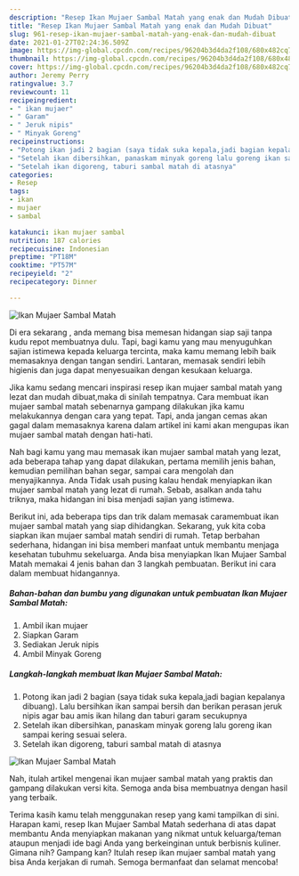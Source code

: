 ```yaml
---
description: "Resep Ikan Mujaer Sambal Matah yang enak dan Mudah Dibuat"
title: "Resep Ikan Mujaer Sambal Matah yang enak dan Mudah Dibuat"
slug: 961-resep-ikan-mujaer-sambal-matah-yang-enak-dan-mudah-dibuat
date: 2021-01-27T02:24:36.509Z
image: https://img-global.cpcdn.com/recipes/96204b3d4da2f108/680x482cq70/ikan-mujaer-sambal-matah-foto-resep-utama.jpg
thumbnail: https://img-global.cpcdn.com/recipes/96204b3d4da2f108/680x482cq70/ikan-mujaer-sambal-matah-foto-resep-utama.jpg
cover: https://img-global.cpcdn.com/recipes/96204b3d4da2f108/680x482cq70/ikan-mujaer-sambal-matah-foto-resep-utama.jpg
author: Jeremy Perry
ratingvalue: 3.7
reviewcount: 11
recipeingredient:
- " ikan mujaer"
- " Garam"
- " Jeruk nipis"
- " Minyak Goreng"
recipeinstructions:
- "Potong ikan jadi 2 bagian (saya tidak suka kepala,jadi bagian kepalanya dibuang). Lalu bersihkan ikan sampai bersih dan berikan perasan jeruk nipis agar bau amis ikan hilang dan taburi garam secukupnya"
- "Setelah ikan dibersihkan, panaskam minyak goreng lalu goreng ikan sampai kering sesuai selera."
- "Setelah ikan digoreng, taburi sambal matah di atasnya"
categories:
- Resep
tags:
- ikan
- mujaer
- sambal

katakunci: ikan mujaer sambal 
nutrition: 187 calories
recipecuisine: Indonesian
preptime: "PT18M"
cooktime: "PT57M"
recipeyield: "2"
recipecategory: Dinner

---
```



![Ikan Mujaer Sambal Matah](https://img-global.cpcdn.com/recipes/96204b3d4da2f108/680x482cq70/ikan-mujaer-sambal-matah-foto-resep-utama.jpg)

Di era  sekarang , anda memang bisa memesan hidangan siap saji tanpa kudu repot membuatnya dulu. Tapi, bagi kamu yang mau menyuguhkan sajian istimewa kepada keluarga tercinta, maka kamu memang lebih baik memasaknya dengan tangan sendiri. Lantaran, memasak sendiri lebih higienis dan juga dapat menyesuaikan dengan kesukaan keluarga.

Jika kamu sedang mencari inspirasi resep ikan mujaer sambal matah yang lezat dan mudah dibuat,maka di sinilah tempatnya. Cara membuat ikan mujaer sambal matah  sebenarnya gampang dilakukan jika kamu melakukannya dengan cara yang tepat. Tapi, anda jangan cemas akan gagal dalam memasaknya 
karena dalam artikel ini kami akan mengupas ikan mujaer sambal matah dengan hati-hati.  



Nah bagi kamu yang mau memasak ikan mujaer sambal matah yang lezat, ada beberapa tahap yang dapat dilakukan, pertama memilih jenis bahan, kemudian pemilihan bahan segar, sampai cara mengolah dan menyajikannya. Anda Tidak usah pusing kalau hendak menyiapkan ikan mujaer sambal matah yang lezat di rumah. Sebab, asalkan anda  tahu triknya, maka hidangan ini bisa menjadi sajian yang istimewa.

Berikut ini, ada beberapa tips dan trik dalam memasak caramembuat ikan mujaer sambal matah yang siap dihidangkan. Sekarang, yuk kita coba siapkan ikan mujaer sambal matah sendiri di rumah. Tetap berbahan sederhana, hidangan ini bisa memberi manfaat untuk membantu menjaga kesehatan tubuhmu sekeluarga. Anda bisa menyiapkan Ikan Mujaer Sambal Matah memakai 4 jenis bahan dan 3 langkah pembuatan. Berikut ini cara dalam membuat hidangannya.

<!--inarticleads1-->

##### Bahan-bahan dan bumbu yang digunakan untuk pembuatan Ikan Mujaer Sambal Matah:

1. Ambil  ikan mujaer
1. Siapkan  Garam
1. Sediakan  Jeruk nipis
1. Ambil  Minyak Goreng




<!--inarticleads2-->

##### Langkah-langkah membuat Ikan Mujaer Sambal Matah:

1. Potong ikan jadi 2 bagian (saya tidak suka kepala,jadi bagian kepalanya dibuang). Lalu bersihkan ikan sampai bersih dan berikan perasan jeruk nipis agar bau amis ikan hilang dan taburi garam secukupnya
1. Setelah ikan dibersihkan, panaskam minyak goreng lalu goreng ikan sampai kering sesuai selera.
1. Setelah ikan digoreng, taburi sambal matah di atasnya
<img src="https://img-global.cpcdn.com/steps/9207be03a3048427/160x128cq70/ikan-mujaer-sambal-matah-langkah-memasak-3-foto.jpg" alt="Ikan Mujaer Sambal Matah">



Nah, itulah artikel mengenai  ikan mujaer sambal matah  yang praktis dan gampang dilakukan versi kita. Semoga anda bisa membuatnya dengan hasil yang terbaik. 

Terima kasih kamu telah menggunakan resep yang kami tampilkan di sini. Harapan kami, resep  Ikan Mujaer Sambal Matah sederhana di atas dapat membantu Anda menyiapkan makanan yang nikmat untuk keluarga/teman ataupun menjadi ide bagi Anda yang berkeinginan untuk berbisnis kuliner. Gimana nih? Gampang kan? Itulah resep ikan mujaer sambal matah yang bisa Anda kerjakan di rumah. Semoga bermanfaat dan selamat mencoba!

